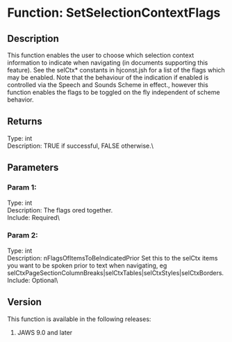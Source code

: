 # Function: SetSelectionContextFlags

## Description

This function enables the user to choose which selection context
information to indicate when navigating (in documents supporting this
feature). See the selCtx\* constants in hjconst.jsh for a list of the
flags which may be enabled. Note that the behaviour of the indication if
enabled is controlled via the Speech and Sounds Scheme in effect.,
however this function enables the flags to be toggled on the fly
independent of scheme behavior.

## Returns

Type: int\
Description: TRUE if successful, FALSE otherwise.\

## Parameters

### Param 1:

Type: int\
Description: The flags ored together.\
Include: Required\

### Param 2:

Type: int\
Description: nFlagsOfItemsToBeIndicatedPrior Set this to the selCtx
items you want to be spoken prior to text when navigating, eg
selCtxPageSectionColumnBreaks\|selCtxTables\|selCtxStyles\|selCtxBorders.\
Include: Optional\

## Version

This function is available in the following releases:

1.  JAWS 9.0 and later
